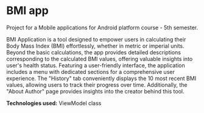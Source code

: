 # BMI app
Project for a Mobile applications for Android platform course - 5th semester. 

BMI Application is a tool designed to empower users in calculating their Body Mass Index (BMI) effortlessly, whether in metric or imperial units. 
Beyond the basic calculations, the app provides detailed descriptions corresponding to the calculated BMI values, offering valuable insights into user's health status.
Featuring a user-friendly interface, the application includes a menu with dedicated sections for a comprehensive user experience. 
The "History" tab conveniently displays the 10 most recent BMI values, allowing users to track their progress over time. 
Additionally, the "About Author" page provides insights into the creator behind this tool.

**Technologies used:** ViewModel class

